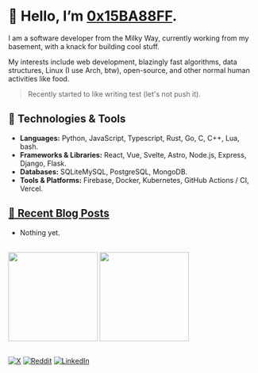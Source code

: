 # 👋 Hello, I’m [0x15BA88FF](https://pascall-dev.vercel.app/).

I am a software developer from the Milky Way, currently working from my basement, with a knack for building cool stuff.

My interests include web development, blazingly fast algorithms, data structures, Linux (I use Arch, btw), open-source, and other normal human activities like food.
> Recently started to like writing test (let's not push it).

## 🔧 Technologies & Tools

- **Languages:** Python, JavaScript, Typescript, Rust, Go, C, C++, Lua, bash.
- **Frameworks & Libraries:** React, Vue, Svelte, Astro, Node.js, Express, Django, Flask.
- **Databases:** SQLiteMySQL, PostgreSQL, MongoDB.
- **Tools & Platforms:** Firebase, Docker, Kubernetes, GitHub Actions / CI, Vercel.

## [📝 Recent Blog Posts](https://0x15ba88ff.github.io/logs/)

- Nothing yet.

<br/>

<div>
  <img height=180 align="center" src="https://github-readme-stats.vercel.app/api/top-langs?username=0x15ba88ff&layout=compact&langs_count=8&theme=transparent&border_color=15ba88ff&title_color=15ba88ff&icon_color=15ba88ff"/>
  <img height=180 align="center" src="https://github-readme-stats.vercel.app/api?username=0x15ba88ff&hide_rank=false&show_icons=true&theme=transparent&border_color=15ba88ff&title_color=15ba88ff&icon_color=15ba88ff"/>
</div>

<br/>

[![X](https://img.shields.io/badge/X-%23000000.svg?style=for-the-badge&logo=X&logoColor=white)](https://x.com/0x15BA88FF)
[![Reddit](https://img.shields.io/badge/Reddit-FF4500?style=for-the-badge&logo=reddit&logoColor=white)](https://www.reddit.com/user/15ba88)
[![LinkedIn](https://img.shields.io/badge/linkedin-%230077B5.svg?style=for-the-badge&logo=linkedin&logoColor=white)](https://www.linkedin.com/in/pascall-de-creator)

